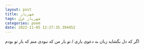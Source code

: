 ```yaml
---
layout: post
title: شهریار
tags: شهریار غزل
categories: poem
date: 2022-11-05 12:27:35.394452
---
```


اگر که دل بگشاید زبان به دعوی یاری / تو یار من که نبودی منم که یار تو بودم